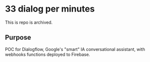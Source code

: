 # 33 dialog per minutes

This is repo is archived.

## Purpose

POC for Dialogflow, Google's "smart" IA conversational assistant, with webhooks functions deployed to Firebase. 
